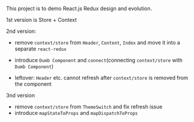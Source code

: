 This project is to demo React.js Redux design and evolution.

1st version is Store + Context

2nd version:

- remove `context/store` from `Header`, `Content`, `Index` and move it into a separate `react-redux`

- introduce `Dumb Component` and `connect`(connecting `context/store` with `Dumb Component`)

- leftover: `Header` etc. cannot refresh after `context/store` is removed from the component

3nd version

- remove `context/store` from `ThemeSwitch` and fix refresh issue
- introduce `mapStateToProps` and `mapDispatchToProps`
